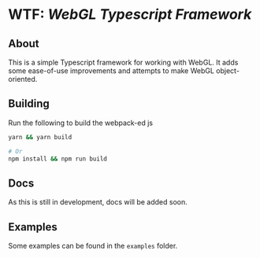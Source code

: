 # WTF: _WebGL Typescript Framework_

## About

This is a simple Typescript framework for working with WebGL.
It adds some ease-of-use improvements and attempts to make WebGL
object-oriented.

## Building

Run the following to build the webpack-ed js

```bash
yarn && yarn build

# Or
npm install && npm run build
```

## Docs

As this is still in development, docs will be added soon.

## Examples

Some examples can be found in the `examples` folder.